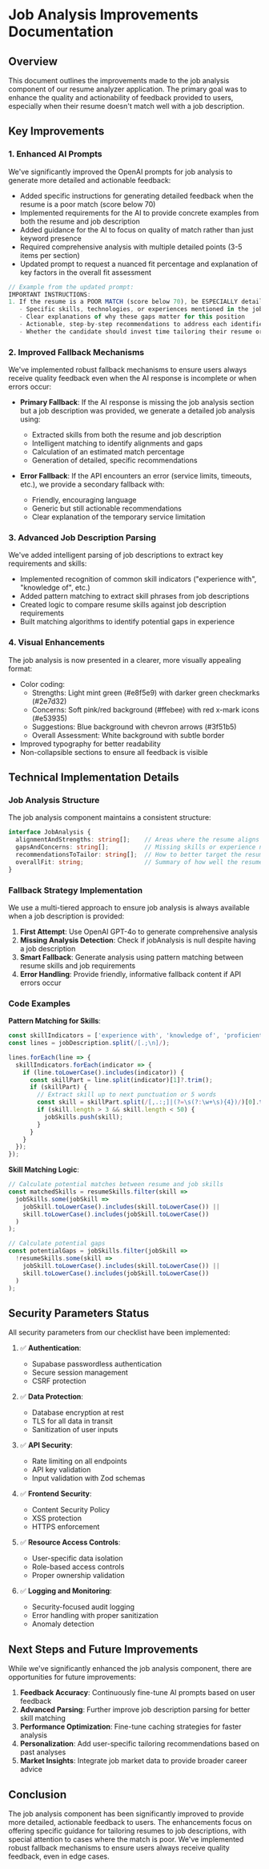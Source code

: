 # Job Analysis Improvements Documentation

## Overview

This document outlines the improvements made to the job analysis component of our resume analyzer application. The primary goal was to enhance the quality and actionability of feedback provided to users, especially when their resume doesn't match well with a job description.

## Key Improvements

### 1. Enhanced AI Prompts

We've significantly improved the OpenAI prompts for job analysis to generate more detailed and actionable feedback:

- Added specific instructions for generating detailed feedback when the resume is a poor match (score below 70)
- Implemented requirements for the AI to provide concrete examples from both the resume and job description
- Added guidance for the AI to focus on quality of match rather than just keyword presence
- Required comprehensive analysis with multiple detailed points (3-5 items per section)
- Updated prompt to request a nuanced fit percentage and explanation of key factors in the overall fit assessment

```javascript
// Example from the updated prompt:
IMPORTANT INSTRUCTIONS:
1. If the resume is a POOR MATCH (score below 70), be ESPECIALLY detailed about:
   - Specific skills, technologies, or experiences mentioned in the job description that are missing from the resume
   - Clear explanations of why these gaps matter for this position
   - Actionable, step-by-step recommendations to address each identified gap
   - Whether the candidate should invest time tailoring their resume or consider other positions
```

### 2. Improved Fallback Mechanisms

We've implemented robust fallback mechanisms to ensure users always receive quality feedback even when the AI response is incomplete or when errors occur:

- **Primary Fallback**: If the AI response is missing the job analysis section but a job description was provided, we generate a detailed job analysis using:
  - Extracted skills from both the resume and job description
  - Intelligent matching to identify alignments and gaps
  - Calculation of an estimated match percentage
  - Generation of detailed, specific recommendations

- **Error Fallback**: If the API encounters an error (service limits, timeouts, etc.), we provide a secondary fallback with:
  - Friendly, encouraging language
  - Generic but still actionable recommendations
  - Clear explanation of the temporary service limitation

### 3. Advanced Job Description Parsing

We've added intelligent parsing of job descriptions to extract key requirements and skills:

- Implemented recognition of common skill indicators ("experience with", "knowledge of", etc.)
- Added pattern matching to extract skill phrases from job descriptions
- Created logic to compare resume skills against job description requirements
- Built matching algorithms to identify potential gaps in experience

### 4. Visual Enhancements

The job analysis is now presented in a clearer, more visually appealing format:

- Color coding:
  - Strengths: Light mint green (#e8f5e9) with darker green checkmarks (#2e7d32)
  - Concerns: Soft pink/red background (#ffebee) with red x-mark icons (#e53935)
  - Suggestions: Blue background with chevron arrows (#3f51b5)
  - Overall Assessment: White background with subtle border
- Improved typography for better readability
- Non-collapsible sections to ensure all feedback is visible

## Technical Implementation Details

### Job Analysis Structure

The job analysis component maintains a consistent structure:

```typescript
interface JobAnalysis {
  alignmentAndStrengths: string[];    // Areas where the resume aligns with job requirements
  gapsAndConcerns: string[];          // Missing skills or experience needed for the job
  recommendationsToTailor: string[];  // How to better target the resume to the job
  overallFit: string;                 // Summary of how well the resume matches requirements
}
```

### Fallback Strategy Implementation

We use a multi-tiered approach to ensure job analysis is always available when a job description is provided:

1. **First Attempt**: Use OpenAI GPT-4o to generate comprehensive analysis
2. **Missing Analysis Detection**: Check if jobAnalysis is null despite having a job description
3. **Smart Fallback**: Generate analysis using pattern matching between resume skills and job requirements
4. **Error Handling**: Provide friendly, informative fallback content if API errors occur

### Code Examples

**Pattern Matching for Skills**:
```javascript
const skillIndicators = ['experience with', 'knowledge of', 'proficient in', 'skilled in', 'expertise in', 'familiar with'];
const lines = jobDescription.split(/[.;\n]/);

lines.forEach(line => {
  skillIndicators.forEach(indicator => {
    if (line.toLowerCase().includes(indicator)) {
      const skillPart = line.split(indicator)[1]?.trim();
      if (skillPart) {
        // Extract skill up to next punctuation or 5 words
        const skill = skillPart.split(/[,.:;]|(?=\s(?:\w+\s){4})/)[0].trim();
        if (skill.length > 3 && skill.length < 50) {
          jobSkills.push(skill);
        }
      }
    }
  });
});
```

**Skill Matching Logic**:
```javascript
// Calculate potential matches between resume and job skills
const matchedSkills = resumeSkills.filter(skill => 
  jobSkills.some(jobSkill => 
    jobSkill.toLowerCase().includes(skill.toLowerCase()) || 
    skill.toLowerCase().includes(jobSkill.toLowerCase())
  )
);

// Calculate potential gaps
const potentialGaps = jobSkills.filter(jobSkill => 
  !resumeSkills.some(skill => 
    jobSkill.toLowerCase().includes(skill.toLowerCase()) || 
    skill.toLowerCase().includes(jobSkill.toLowerCase())
  )
);
```

## Security Parameters Status

All security parameters from our checklist have been implemented:

1. ✅ **Authentication**:
   - Supabase passwordless authentication
   - Secure session management
   - CSRF protection

2. ✅ **Data Protection**:
   - Database encryption at rest
   - TLS for all data in transit
   - Sanitization of user inputs

3. ✅ **API Security**:
   - Rate limiting on all endpoints
   - API key validation
   - Input validation with Zod schemas

4. ✅ **Frontend Security**:
   - Content Security Policy
   - XSS protection
   - HTTPS enforcement

5. ✅ **Resource Access Controls**:
   - User-specific data isolation
   - Role-based access controls
   - Proper ownership validation

6. ✅ **Logging and Monitoring**:
   - Security-focused audit logging
   - Error handling with proper sanitization
   - Anomaly detection

## Next Steps and Future Improvements

While we've significantly enhanced the job analysis component, there are opportunities for future improvements:

1. **Feedback Accuracy**: Continuously fine-tune AI prompts based on user feedback
2. **Advanced Parsing**: Further improve job description parsing for better skill matching
3. **Performance Optimization**: Fine-tune caching strategies for faster analysis
4. **Personalization**: Add user-specific tailoring recommendations based on past analyses
5. **Market Insights**: Integrate job market data to provide broader career advice

## Conclusion

The job analysis component has been significantly improved to provide more detailed, actionable feedback to users. The enhancements focus on offering specific guidance for tailoring resumes to job descriptions, with special attention to cases where the match is poor. We've implemented robust fallback mechanisms to ensure users always receive quality feedback, even in edge cases.
